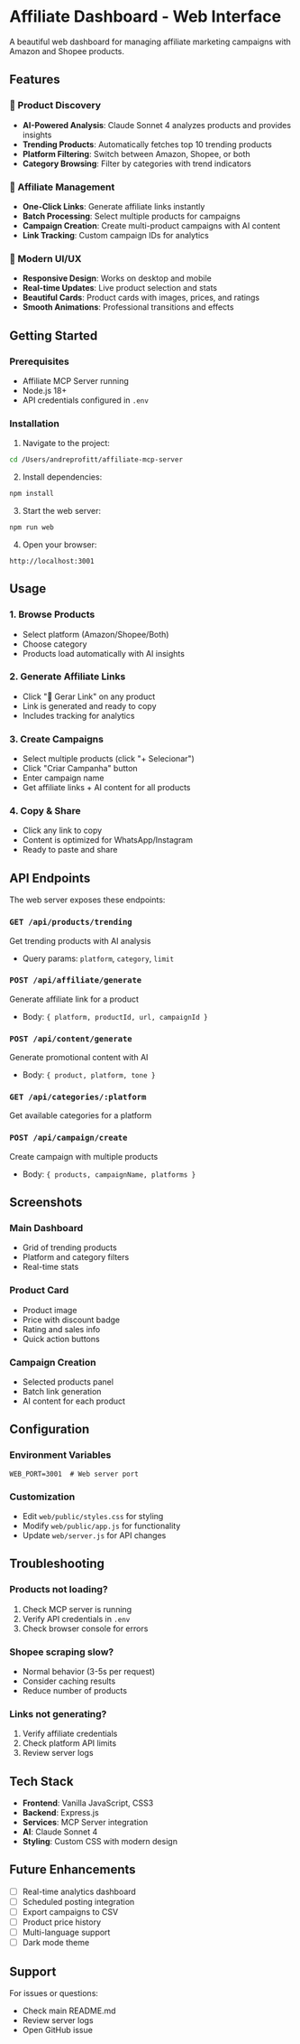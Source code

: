 # Affiliate Dashboard - Web Interface

A beautiful web dashboard for managing affiliate marketing campaigns with Amazon and Shopee products.

## Features

### 🎯 Product Discovery
- **AI-Powered Analysis**: Claude Sonnet 4 analyzes products and provides insights
- **Trending Products**: Automatically fetches top 10 trending products
- **Platform Filtering**: Switch between Amazon, Shopee, or both
- **Category Browsing**: Filter by categories with trend indicators

### 🔗 Affiliate Management
- **One-Click Links**: Generate affiliate links instantly
- **Batch Processing**: Select multiple products for campaigns
- **Campaign Creation**: Create multi-product campaigns with AI content
- **Link Tracking**: Custom campaign IDs for analytics

### 💅 Modern UI/UX
- **Responsive Design**: Works on desktop and mobile
- **Real-time Updates**: Live product selection and stats
- **Beautiful Cards**: Product cards with images, prices, and ratings
- **Smooth Animations**: Professional transitions and effects

## Getting Started

### Prerequisites
- Affiliate MCP Server running
- Node.js 18+
- API credentials configured in `.env`

### Installation

1. Navigate to the project:
```bash
cd /Users/andreprofitt/affiliate-mcp-server
```

2. Install dependencies:
```bash
npm install
```

3. Start the web server:
```bash
npm run web
```

4. Open your browser:
```
http://localhost:3001
```

## Usage

### 1. Browse Products
- Select platform (Amazon/Shopee/Both)
- Choose category
- Products load automatically with AI insights

### 2. Generate Affiliate Links
- Click "🔗 Gerar Link" on any product
- Link is generated and ready to copy
- Includes tracking for analytics

### 3. Create Campaigns
- Select multiple products (click "+ Selecionar")
- Click "Criar Campanha" button
- Enter campaign name
- Get affiliate links + AI content for all products

### 4. Copy & Share
- Click any link to copy
- Content is optimized for WhatsApp/Instagram
- Ready to paste and share

## API Endpoints

The web server exposes these endpoints:

### `GET /api/products/trending`
Get trending products with AI analysis
- Query params: `platform`, `category`, `limit`

### `POST /api/affiliate/generate`
Generate affiliate link for a product
- Body: `{ platform, productId, url, campaignId }`

### `POST /api/content/generate`
Generate promotional content with AI
- Body: `{ product, platform, tone }`

### `GET /api/categories/:platform`
Get available categories for a platform

### `POST /api/campaign/create`
Create campaign with multiple products
- Body: `{ products, campaignName, platforms }`

## Screenshots

### Main Dashboard
- Grid of trending products
- Platform and category filters
- Real-time stats

### Product Card
- Product image
- Price with discount badge
- Rating and sales info
- Quick action buttons

### Campaign Creation
- Selected products panel
- Batch link generation
- AI content for each product

## Configuration

### Environment Variables
```env
WEB_PORT=3001  # Web server port
```

### Customization
- Edit `web/public/styles.css` for styling
- Modify `web/public/app.js` for functionality
- Update `web/server.js` for API changes

## Troubleshooting

### Products not loading?
1. Check MCP server is running
2. Verify API credentials in `.env`
3. Check browser console for errors

### Shopee scraping slow?
- Normal behavior (3-5s per request)
- Consider caching results
- Reduce number of products

### Links not generating?
1. Verify affiliate credentials
2. Check platform API limits
3. Review server logs

## Tech Stack

- **Frontend**: Vanilla JavaScript, CSS3
- **Backend**: Express.js
- **Services**: MCP Server integration
- **AI**: Claude Sonnet 4
- **Styling**: Custom CSS with modern design

## Future Enhancements

- [ ] Real-time analytics dashboard
- [ ] Scheduled posting integration
- [ ] Export campaigns to CSV
- [ ] Product price history
- [ ] Multi-language support
- [ ] Dark mode theme

## Support

For issues or questions:
- Check main README.md
- Review server logs
- Open GitHub issue
